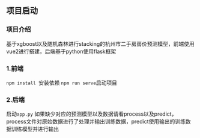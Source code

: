 ## 项目启动

### 项目介绍
基于xgboost以及随机森林进行stacking的杭州市二手房房价预测模型，前端使用vue2进行搭建，后端基于python使用flask框架

### 1.前端

`npm install `安装依赖
`npm run serve`启动项目

### 2.后端

启动`app.py`
如果缺少对应的预测模型以及数据请看process以及predict，process文件对原始数据进行了处理并输出训练数据，predict使用输出的训练数据训练模型并进行输出
 
